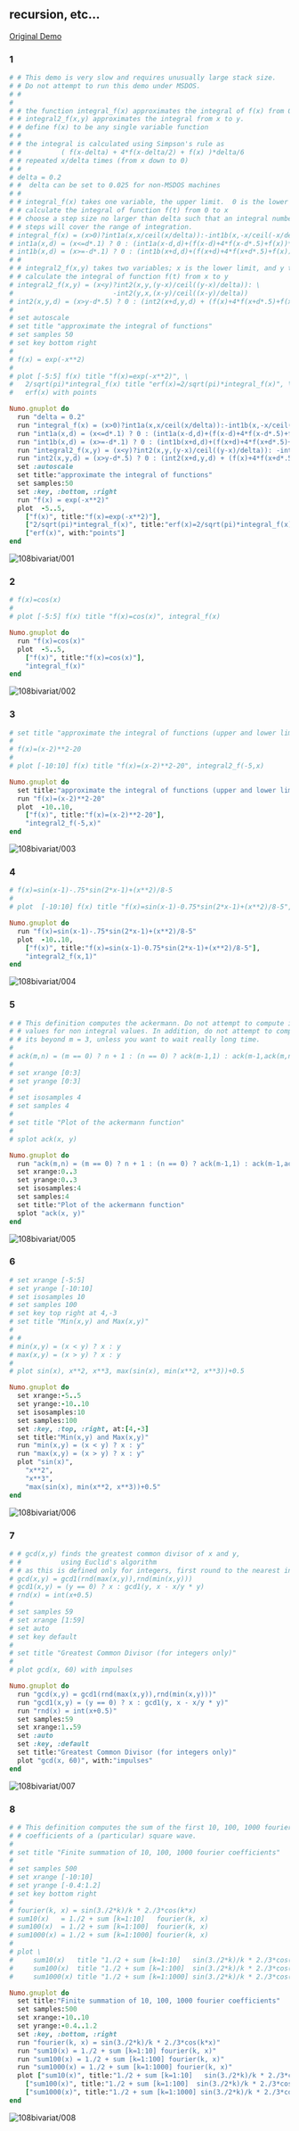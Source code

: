 ## recursion, etc...
[Original Demo](http://gnuplot.sourceforge.net/demo_4.6/bivariat.html)

### 1

```ruby
# # This demo is very slow and requires unusually large stack size.
# # Do not attempt to run this demo under MSDOS.
# #
#
# # the function integral_f(x) approximates the integral of f(x) from 0 to x.
# # integral2_f(x,y) approximates the integral from x to y.
# # define f(x) to be any single variable function
# #
# # the integral is calculated using Simpson's rule as
# #          ( f(x-delta) + 4*f(x-delta/2) + f(x) )*delta/6
# # repeated x/delta times (from x down to 0)
# #
# delta = 0.2
# #  delta can be set to 0.025 for non-MSDOS machines
# #
# # integral_f(x) takes one variable, the upper limit.  0 is the lower limit.
# # calculate the integral of function f(t) from 0 to x
# # choose a step size no larger than delta such that an integral number of
# # steps will cover the range of integration.
# integral_f(x) = (x>0)?int1a(x,x/ceil(x/delta)):-int1b(x,-x/ceil(-x/delta))
# int1a(x,d) = (x<=d*.1) ? 0 : (int1a(x-d,d)+(f(x-d)+4*f(x-d*.5)+f(x))*d/6.)
# int1b(x,d) = (x>=-d*.1) ? 0 : (int1b(x+d,d)+(f(x+d)+4*f(x+d*.5)+f(x))*d/6.)
# #
# # integral2_f(x,y) takes two variables; x is the lower limit, and y the upper.
# # calculate the integral of function f(t) from x to y
# integral2_f(x,y) = (x<y)?int2(x,y,(y-x)/ceil((y-x)/delta)): \
#                         -int2(y,x,(x-y)/ceil((x-y)/delta))
# int2(x,y,d) = (x>y-d*.5) ? 0 : (int2(x+d,y,d) + (f(x)+4*f(x+d*.5)+f(x+d))*d/6.)
#
# set autoscale
# set title "approximate the integral of functions"
# set samples 50
# set key bottom right
#
# f(x) = exp(-x**2)
#
# plot [-5:5] f(x) title "f(x)=exp(-x**2)", \
#   2/sqrt(pi)*integral_f(x) title "erf(x)=2/sqrt(pi)*integral_f(x)", \
#   erf(x) with points

Numo.gnuplot do
  run "delta = 0.2"
  run "integral_f(x) = (x>0)?int1a(x,x/ceil(x/delta)):-int1b(x,-x/ceil(-x/delta))"
  run "int1a(x,d) = (x<=d*.1) ? 0 : (int1a(x-d,d)+(f(x-d)+4*f(x-d*.5)+f(x))*d/6.)"
  run "int1b(x,d) = (x>=-d*.1) ? 0 : (int1b(x+d,d)+(f(x+d)+4*f(x+d*.5)+f(x))*d/6.)"
  run "integral2_f(x,y) = (x<y)?int2(x,y,(y-x)/ceil((y-x)/delta)): -int2(y,x,(x-y)/ceil((x-y)/delta))"
  run "int2(x,y,d) = (x>y-d*.5) ? 0 : (int2(x+d,y,d) + (f(x)+4*f(x+d*.5)+f(x+d))*d/6.)"
  set :autoscale
  set title:"approximate the integral of functions"
  set samples:50
  set :key, :bottom, :right
  run "f(x) = exp(-x**2)"
  plot  -5..5,
    ["f(x)", title:"f(x)=exp(-x**2)"],
    ["2/sqrt(pi)*integral_f(x)", title:"erf(x)=2/sqrt(pi)*integral_f(x)"],
    ["erf(x)", with:"points"]
end
```
![108bivariat/001](https://raw.githubusercontent.com/ruby-numo/numo-gnuplot-demo/master/gnuplot/md/108bivariat/image/001.png)

### 2

```ruby
# f(x)=cos(x)
#
# plot [-5:5] f(x) title "f(x)=cos(x)", integral_f(x)

Numo.gnuplot do
  run "f(x)=cos(x)"
  plot  -5..5,
    ["f(x)", title:"f(x)=cos(x)"],
    "integral_f(x)"
end
```
![108bivariat/002](https://raw.githubusercontent.com/ruby-numo/numo-gnuplot-demo/master/gnuplot/md/108bivariat/image/002.png)

### 3

```ruby
# set title "approximate the integral of functions (upper and lower limits)"
#
# f(x)=(x-2)**2-20
#
# plot [-10:10] f(x) title "f(x)=(x-2)**2-20", integral2_f(-5,x)

Numo.gnuplot do
  set title:"approximate the integral of functions (upper and lower limits)"
  run "f(x)=(x-2)**2-20"
  plot  -10..10,
    ["f(x)", title:"f(x)=(x-2)**2-20"],
    "integral2_f(-5,x)"
end
```
![108bivariat/003](https://raw.githubusercontent.com/ruby-numo/numo-gnuplot-demo/master/gnuplot/md/108bivariat/image/003.png)

### 4

```ruby
# f(x)=sin(x-1)-.75*sin(2*x-1)+(x**2)/8-5
#
# plot  [-10:10] f(x) title "f(x)=sin(x-1)-0.75*sin(2*x-1)+(x**2)/8-5", integral2_f(x,1)

Numo.gnuplot do
  run "f(x)=sin(x-1)-.75*sin(2*x-1)+(x**2)/8-5"
  plot  -10..10,
    ["f(x)", title:"f(x)=sin(x-1)-0.75*sin(2*x-1)+(x**2)/8-5"],
    "integral2_f(x,1)"
end
```
![108bivariat/004](https://raw.githubusercontent.com/ruby-numo/numo-gnuplot-demo/master/gnuplot/md/108bivariat/image/004.png)

### 5

```ruby
# # This definition computes the ackermann. Do not attempt to compute its
# # values for non integral values. In addition, do not attempt to compute
# # its beyond m = 3, unless you want to wait really long time.
#
# ack(m,n) = (m == 0) ? n + 1 : (n == 0) ? ack(m-1,1) : ack(m-1,ack(m,n-1))
#
# set xrange [0:3]
# set yrange [0:3]
#
# set isosamples 4
# set samples 4
#
# set title "Plot of the ackermann function"
#
# splot ack(x, y)

Numo.gnuplot do
  run "ack(m,n) = (m == 0) ? n + 1 : (n == 0) ? ack(m-1,1) : ack(m-1,ack(m,n-1))"
  set xrange:0..3
  set yrange:0..3
  set isosamples:4
  set samples:4
  set title:"Plot of the ackermann function"
  splot "ack(x, y)"
end
```
![108bivariat/005](https://raw.githubusercontent.com/ruby-numo/numo-gnuplot-demo/master/gnuplot/md/108bivariat/image/005.png)

### 6

```ruby
# set xrange [-5:5]
# set yrange [-10:10]
# set isosamples 10
# set samples 100
# set key top right at 4,-3
# set title "Min(x,y) and Max(x,y)"
#
# #
# min(x,y) = (x < y) ? x : y
# max(x,y) = (x > y) ? x : y
#
# plot sin(x), x**2, x**3, max(sin(x), min(x**2, x**3))+0.5

Numo.gnuplot do
  set xrange:-5..5
  set yrange:-10..10
  set isosamples:10
  set samples:100
  set :key, :top, :right, at:[4,-3]
  set title:"Min(x,y) and Max(x,y)"
  run "min(x,y) = (x < y) ? x : y"
  run "max(x,y) = (x > y) ? x : y"
  plot "sin(x)",
    "x**2",
    "x**3",
    "max(sin(x), min(x**2, x**3))+0.5"
end
```
![108bivariat/006](https://raw.githubusercontent.com/ruby-numo/numo-gnuplot-demo/master/gnuplot/md/108bivariat/image/006.png)

### 7

```ruby
# # gcd(x,y) finds the greatest common divisor of x and y,
# #          using Euclid's algorithm
# # as this is defined only for integers, first round to the nearest integer
# gcd(x,y) = gcd1(rnd(max(x,y)),rnd(min(x,y)))
# gcd1(x,y) = (y == 0) ? x : gcd1(y, x - x/y * y)
# rnd(x) = int(x+0.5)
#
# set samples 59
# set xrange [1:59]
# set auto
# set key default
#
# set title "Greatest Common Divisor (for integers only)"
#
# plot gcd(x, 60) with impulses

Numo.gnuplot do
  run "gcd(x,y) = gcd1(rnd(max(x,y)),rnd(min(x,y)))"
  run "gcd1(x,y) = (y == 0) ? x : gcd1(y, x - x/y * y)"
  run "rnd(x) = int(x+0.5)"
  set samples:59
  set xrange:1..59
  set :auto
  set :key, :default
  set title:"Greatest Common Divisor (for integers only)"
  plot "gcd(x, 60)", with:"impulses"
end
```
![108bivariat/007](https://raw.githubusercontent.com/ruby-numo/numo-gnuplot-demo/master/gnuplot/md/108bivariat/image/007.png)

### 8

```ruby
# # This definition computes the sum of the first 10, 100, 1000 fourier
# # coefficients of a (particular) square wave.
#
# set title "Finite summation of 10, 100, 1000 fourier coefficients"
#
# set samples 500
# set xrange [-10:10]
# set yrange [-0.4:1.2]
# set key bottom right
#
# fourier(k, x) = sin(3./2*k)/k * 2./3*cos(k*x)
# sum10(x)   = 1./2 + sum [k=1:10]   fourier(k, x)
# sum100(x)  = 1./2 + sum [k=1:100]  fourier(k, x)
# sum1000(x) = 1./2 + sum [k=1:1000] fourier(k, x)
#
# plot \
#     sum10(x)   title "1./2 + sum [k=1:10]   sin(3./2*k)/k * 2./3*cos(k*x)", \
#     sum100(x)  title "1./2 + sum [k=1:100]  sin(3./2*k)/k * 2./3*cos(k*x)", \
#     sum1000(x) title "1./2 + sum [k=1:1000] sin(3./2*k)/k * 2./3*cos(k*x)"

Numo.gnuplot do
  set title:"Finite summation of 10, 100, 1000 fourier coefficients"
  set samples:500
  set xrange:-10..10
  set yrange:-0.4..1.2
  set :key, :bottom, :right
  run "fourier(k, x) = sin(3./2*k)/k * 2./3*cos(k*x)"
  run "sum10(x) = 1./2 + sum [k=1:10] fourier(k, x)"
  run "sum100(x) = 1./2 + sum [k=1:100] fourier(k, x)"
  run "sum1000(x) = 1./2 + sum [k=1:1000] fourier(k, x)"
  plot ["sum10(x)", title:"1./2 + sum [k=1:10]   sin(3./2*k)/k * 2./3*cos(k*x)"],
    ["sum100(x)", title:"1./2 + sum [k=1:100]  sin(3./2*k)/k * 2./3*cos(k*x)"],
    ["sum1000(x)", title:"1./2 + sum [k=1:1000] sin(3./2*k)/k * 2./3*cos(k*x)"]
end
```
![108bivariat/008](https://raw.githubusercontent.com/ruby-numo/numo-gnuplot-demo/master/gnuplot/md/108bivariat/image/008.png)
